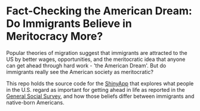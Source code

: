 # Fact-Checking the American Dream: Do Immigrants Believe in Meritocracy More?

Popular theories of migration suggest that immigrants are attracted to the US by better wages, opportunities, and the meritocratic idea that anyone can get ahead through hard work - 'the American Dream'. But do immigrants really see the American society as meritocratic?

This repo holds the source code for the [ShinyApp](https://hanwenz.shinyapps.io/Fact_Checking_the_American_Dream/) that explores what people in the U.S. regard as important for getting ahead in life as reported in the [General Social Survey](https://gss.norc.org/), and how those beliefs differ between immigrants and native-born Americans.
